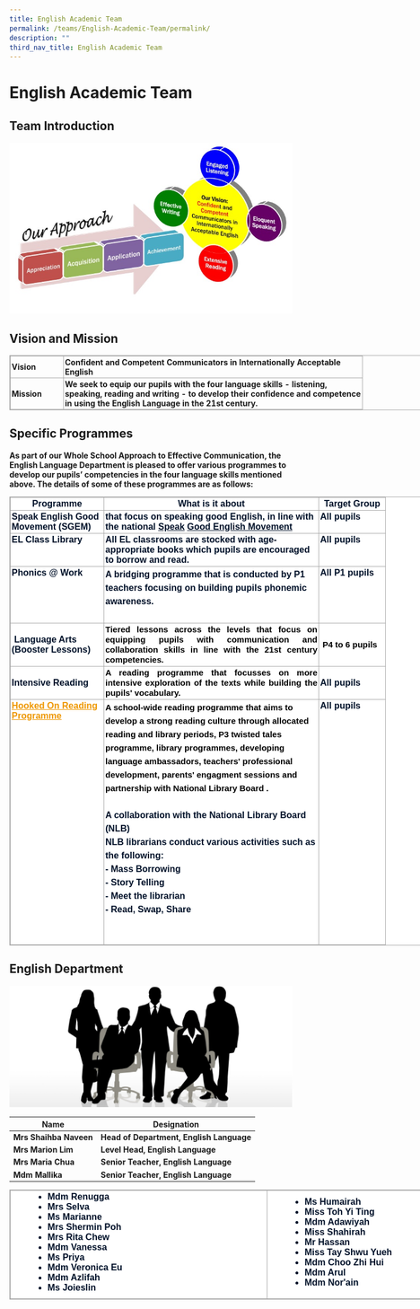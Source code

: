 ```yaml
---
title: English Academic Team
permalink: /teams/English-Academic-Team/permalink/
description: ""
third_nav_title: English Academic Team
---
```

English Academic Team
=====================

Team Introduction
-----------------
![](/images/values.jpg)

Vision and Mission
------------------

<table class="iveo_table ives_tab_simple3 ive_eobj_center" style="margin: auto; outline: 0px; padding: 0px; border-collapse: collapse; clear: both; border: 1px solid rgb(170, 170, 170); width: 920px;"><tbody style="margin: 0px; outline: 0px; padding: 0px;"><tr style="margin: 0px; outline: 0px; padding: 0px;"><td width="90" style="margin: 0px; outline: 0px; padding: 2px; text-align: left; border: 1px solid rgb(170, 170, 170);"><strong style="margin: 0px; outline: 0px; padding: 0px;">Vision</strong><br style="margin: 0px; outline: 0px; padding: 0px;"></td><td width="528" style="margin: 0px; outline: 0px; padding: 2px; text-align: left; border: 1px solid rgb(170, 170, 170);"><strong style="margin: 0px; outline: 0px; padding: 0px;">Confident and Competent Communicators in Internationally Acceptable English</strong><br style="margin: 0px; outline: 0px; padding: 0px;"></td></tr><tr style="margin: 0px; outline: 0px; padding: 0px;"><td width="90" style="margin: 0px; outline: 0px; padding: 2px; text-align: left; border: 1px solid rgb(170, 170, 170);"><strong style="margin: 0px; outline: 0px; padding: 0px;">Mission</strong><br style="margin: 0px; outline: 0px; padding: 0px;"></td><td width="528" style="margin: 0px; outline: 0px; padding: 2px; text-align: left; border: 1px solid rgb(170, 170, 170);"><b style="margin: 0px; outline: 0px; padding: 0px;">We seek to equip our pupils with the four language skills - listening, speaking, reading and writing - to develop their confidence and competence in using the English Language in the 21st century.&nbsp;&nbsp;</b></td></tr></tbody></table>

Specific Programmes
-------------------

**As part of our Whole School Approach to Effective Communication, the English Language Department is pleased to offer various programmes to develop our pupils’ competencies in the four language skills mentioned above. The details of some of these programmes are as follows:**

<table class="iveo_table ives_tab_simple3 ive_eobj_center" style="margin: auto; outline: 0px; padding: 0px; border-collapse: collapse; clear: both; border: 1px solid rgb(170, 170, 170); color: rgb(0, 17, 41); font-family: Raleway, sans-serif; font-size: 16px; font-style: normal; font-variant-ligatures: normal; font-variant-caps: normal; font-weight: 400; letter-spacing: normal; orphans: 2; text-align: left; text-transform: none; white-space: normal; widows: 2; word-spacing: 0px; -webkit-text-stroke-width: 0px; background-color: rgb(255, 255, 255); text-decoration-thickness: initial; text-decoration-style: initial; text-decoration-color: initial; width: 920px;"><tbody style="margin: 0px; outline: 0px; padding: 0px;"><tr style="margin: 0px; outline: 0px; padding: 0px;"><td width="162" style="margin: 0px; outline: 0px; padding: 2px; text-align: center; border: 1px solid rgb(170, 170, 170);"><strong style="margin: 0px; outline: 0px; padding: 0px;">Programme</strong><br style="margin: 0px; outline: 0px; padding: 0px;"></td><td width="378" style="margin: 0px; outline: 0px; padding: 2px; text-align: center; border: 1px solid rgb(170, 170, 170);"><strong style="margin: 0px; outline: 0px; padding: 0px;">What is it about</strong><br style="margin: 0px; outline: 0px; padding: 0px;"></td><td width="114" style="margin: 0px; outline: 0px; padding: 2px; text-align: center; border: 1px solid rgb(170, 170, 170);"><strong style="margin: 0px; outline: 0px; padding: 0px;">Target Group</strong><br style="margin: 0px; outline: 0px; padding: 0px;"></td></tr><tr style="margin: 0px; outline: 0px; padding: 0px;"><td width="162" valign="top" style="margin: 0px; outline: 0px; padding: 2px; text-align: left; border: 1px solid rgb(170, 170, 170);"><strong style="margin: 0px; outline: 0px; padding: 0px;">Speak English Good Movement (SGEM)</strong><br style="margin: 0px; outline: 0px; padding: 0px;"></td><td width="378" valign="top" style="margin: 0px; outline: 0px; padding: 2px; text-align: left; border: 1px solid rgb(170, 170, 170);"><strong style="margin: 0px; outline: 0px; padding: 0px;">that focus on speaking good English, in line with the national<span>&nbsp;</span><u style="margin: 0px; outline: 0px; padding: 0px;">Speak</u><span>&nbsp;</span><u style="margin: 0px; outline: 0px; padding: 0px;">Good English Movement</u></strong><br style="margin: 0px; outline: 0px; padding: 0px;"></td><td width="114" valign="top" style="margin: 0px; outline: 0px; padding: 2px; text-align: left; border: 1px solid rgb(170, 170, 170);"><strong style="margin: 0px; outline: 0px; padding: 0px;">All pupils</strong><br style="margin: 0px; outline: 0px; padding: 0px;"></td></tr><tr style="margin: 0px; outline: 0px; padding: 0px;"><td width="162" valign="top" style="margin: 0px; outline: 0px; padding: 2px; text-align: left; border: 1px solid rgb(170, 170, 170);"><strong style="margin: 0px; outline: 0px; padding: 0px;">EL Class Library</strong><br style="margin: 0px; outline: 0px; padding: 0px;"></td><td width="378" valign="top" style="margin: 0px; outline: 0px; padding: 2px; text-align: left; border: 1px solid rgb(170, 170, 170);"><strong style="margin: 0px; outline: 0px; padding: 0px;">All EL classrooms are stocked with age-appropriate books which pupils are encouraged to borrow and read.</strong><br style="margin: 0px; outline: 0px; padding: 0px;"></td><td width="114" valign="top" style="margin: 0px; outline: 0px; padding: 2px; text-align: left; border: 1px solid rgb(170, 170, 170);"><strong style="margin: 0px; outline: 0px; padding: 0px;">All pupils</strong><br style="margin: 0px; outline: 0px; padding: 0px;"></td></tr><tr style="margin: 0px; outline: 0px; padding: 0px;"><td width="162" valign="top" style="margin: 0px; outline: 0px; padding: 2px; text-align: left; border: 1px solid rgb(170, 170, 170);"><strong style="margin: 0px; outline: 0px; padding: 0px;">Phonics @ Work</strong><br style="margin: 0px; outline: 0px; padding: 0px;"></td><td width="378" valign="top" style="margin: 0px; outline: 0px; padding: 2px; text-align: center; border: 1px solid rgb(170, 170, 170);"><div style="margin: 0px; outline: 0px; padding: 0px; line-height: 24px !important; color: rgb(0, 17, 41); font-family: Raleway, sans-serif; font-size: 16px; font-weight: 400; text-align: left;"><span style="margin: 0px; outline: 0px; padding: 0px; text-align: center; background-color: initial;"><b style="margin: 0px; outline: 0px; padding: 0px;">A bridging programme that is conducted by P1 teachers focusing on building pupils phonemic awareness.</b></span></div><div style="margin: 0px; outline: 0px; padding: 0px; line-height: 24px !important; color: rgb(0, 17, 41); font-family: Raleway, sans-serif; font-size: 16px; font-weight: 400; text-align: left;"><span style="margin: 0px; outline: 0px; padding: 0px; text-align: center; background-color: initial;"><b style="margin: 0px; outline: 0px; padding: 0px;"><br style="margin: 0px; outline: 0px; padding: 0px;"></b></span></div></td><td width="114" valign="top" style="margin: 0px; outline: 0px; padding: 2px; text-align: left; border: 1px solid rgb(170, 170, 170);"><strong style="margin: 0px; outline: 0px; padding: 0px;">All P1 pupils</strong><br style="margin: 0px; outline: 0px; padding: 0px;"></td></tr><tr style="margin: 0px; outline: 0px; padding: 0px;"><td style="margin: 0px; outline: 0px; padding: 2px; text-align: left; border: 1px solid rgb(170, 170, 170);">&nbsp;<b style="margin: 0px; outline: 0px; padding: 0px;">Language Arts (Booster Lessons)<span style="margin: 0px; outline: 0px; padding: 0px; color: rgb(0, 0, 0); font-family: docs-Calibri; font-size: 15px; text-align: left; white-space: pre-wrap; text-decoration-skip-ink: none;"></span></b></td><td style="margin: 0px; outline: 0px; padding: 2px; text-align: justify; border: 1px solid rgb(170, 170, 170);"><b style="margin: 0px; outline: 0px; padding: 0px;"><span style="margin: 0px; outline: 0px; padding: 0px; color: rgb(0, 0, 0); font-size: 15px; text-align: left; white-space: pre-wrap;"><font face="trebuchet ms, sans-serif" style="margin: 0px; outline: 0px; padding: 0px;">Tiered lessons across the levels that focus on equipping pupils with communication and collaboration skills in line with the 21st century competencies</font><font face="docs-Calibri" style="margin: 0px; outline: 0px; padding: 0px;">.</font></span></b></td><td style="margin: 0px; outline: 0px; padding: 2px; text-align: center; border: 1px solid rgb(170, 170, 170);"><span style="margin: 0px; outline: 0px; padding: 0px; color: rgb(0, 0, 0); font-size: 15px; font-weight: 700; text-align: left; white-space: pre-wrap;"><font face="trebuchet ms, sans-serif" style="margin: 0px; outline: 0px; padding: 0px;">P4 to 6 pupils</font></span><span style="margin: 0px; outline: 0px; padding: 0px; color: rgb(0, 0, 0); font-family: docs-Calibri; font-size: 15px; font-weight: 700; text-align: left; white-space: pre-wrap;"> </span>&nbsp;</td></tr><tr style="margin: 0px; outline: 0px; padding: 0px;"><td style="margin: 0px; outline: 0px; padding: 2px; text-align: justify; border: 1px solid rgb(170, 170, 170);"><b style="margin: 0px; outline: 0px; padding: 0px;">Intensive Reading&nbsp;</b></td><td style="margin: 0px; outline: 0px; padding: 2px; text-align: justify; border: 1px solid rgb(170, 170, 170);"><b style="margin: 0px; outline: 0px; padding: 0px;"><span style="margin: 0px; outline: 0px; padding: 0px; font-family: &quot;trebuchet ms&quot;, sans-serif; text-align: left; color: rgb(0, 0, 0); font-size: 15px; white-space: pre-wrap; text-decoration-skip-ink: none;">A reading programme that focusses on more intensive exploration of the texts while building the pupils' vocabulary.</span></b></td><td style="margin: 0px; outline: 0px; padding: 2px; text-align: justify; border: 1px solid rgb(170, 170, 170);"><strong style="margin: 0px; outline: 0px; padding: 0px; text-align: left;">All pupils</strong>&nbsp;</td></tr><tr style="margin: 0px; outline: 0px; padding: 0px;"><td width="162" valign="top" style="margin: 0px; outline: 0px; padding: 2px; text-align: left; border: 1px solid rgb(170, 170, 170);"><strong style="margin: 0px; outline: 0px; padding: 0px;"><a href="https://woodlandsringpri.moe.edu.sg/teams/english-academic-team/hooked-on-reading" style="margin: 0px; outline: 0px; padding: 0px; color: rgb(238, 151, 0); text-decoration: underline;"><u style="margin: 0px; outline: 0px; padding: 0px;">Hooked On Reading Programme</u></a></strong><br style="margin: 0px; outline: 0px; padding: 0px;"></td><td width="378" valign="top" style="margin: 0px; outline: 0px; padding: 2px; text-align: center; border: 1px solid rgb(170, 170, 170);"><div style="margin: 0px; outline: 0px; padding: 0px; line-height: 24px !important; color: rgb(0, 17, 41); font-family: Raleway, sans-serif; font-size: 16px; font-weight: 400; text-align: left;"><font face="trebuchet ms, sans-serif" style="margin: 0px; outline: 0px; padding: 0px;"><b style="margin: 0px; outline: 0px; padding: 0px;"><span style="margin: 0px; outline: 0px; padding: 0px; color: rgb(0, 0, 0); font-size: 15px; white-space: pre-wrap; text-decoration-skip-ink: none;">A school-wide reading programme that aims to develop a strong reading culture through allocated reading and library periods, P3 twisted tales programme, library programmes, developing language ambassadors, teachers' professional development, parents' engagment sessions and partnership with National Library Board .</span></b></font><strong style="margin: 0px; outline: 0px; padding: 0px; background-color: initial;"><br style="margin: 0px; outline: 0px; padding: 0px;"></strong></div><div style="margin: 0px; outline: 0px; padding: 0px; line-height: 24px !important; color: rgb(0, 17, 41); font-family: Raleway, sans-serif; font-size: 16px; font-weight: 400; text-align: left;"><strong style="margin: 0px; outline: 0px; padding: 0px; background-color: initial;"><br style="margin: 0px; outline: 0px; padding: 0px;"></strong></div><div style="margin: 0px; outline: 0px; padding: 0px; line-height: 24px !important; color: rgb(0, 17, 41); font-family: Raleway, sans-serif; font-size: 16px; font-weight: 400; text-align: left;"><strong style="margin: 0px; outline: 0px; padding: 0px; background-color: initial;">A collaboration with the National Library Board (NLB)</strong><br style="margin: 0px; outline: 0px; padding: 0px;"></div><strong style="margin: 0px; outline: 0px; padding: 0px;"><div style="margin: 0px; outline: 0px; padding: 0px; line-height: 24px !important; color: rgb(0, 17, 41); font-family: Raleway, sans-serif; font-size: 16px; font-weight: 400; text-align: left;"><strong style="margin: 0px; outline: 0px; padding: 0px;">NLB librarians conduct various activities such as the following:</strong></div><div style="margin: 0px; outline: 0px; padding: 0px; line-height: 24px !important; color: rgb(0, 17, 41); font-family: Raleway, sans-serif; font-size: 16px; font-weight: 400; text-align: left;"><strong style="margin: 0px; outline: 0px; padding: 0px;">- Mass Borrowing</strong></div><div style="margin: 0px; outline: 0px; padding: 0px; line-height: 24px !important; color: rgb(0, 17, 41); font-family: Raleway, sans-serif; font-size: 16px; font-weight: 400; text-align: left;"><strong style="margin: 0px; outline: 0px; padding: 0px;">- Story Telling</strong></div><div style="margin: 0px; outline: 0px; padding: 0px; line-height: 24px !important; color: rgb(0, 17, 41); font-family: Raleway, sans-serif; font-size: 16px; font-weight: 400; text-align: left;"><strong style="margin: 0px; outline: 0px; padding: 0px;">- Meet the librarian</strong></div><div style="margin: 0px; outline: 0px; padding: 0px; line-height: 24px !important; color: rgb(0, 17, 41); font-family: Raleway, sans-serif; font-size: 16px; font-weight: 400; text-align: left;"><strong style="margin: 0px; outline: 0px; padding: 0px;">- Read, Swap, Share</strong></div><div style="margin: 0px; outline: 0px; padding: 0px; line-height: 24px !important; color: rgb(0, 17, 41); font-family: Raleway, sans-serif; font-size: 16px; font-weight: 400; text-align: left;"><strong style="margin: 0px; outline: 0px; padding: 0px;"><br style="margin: 0px; outline: 0px; padding: 0px;"></strong></div><div style="margin: 0px; outline: 0px; padding: 0px; line-height: 24px !important; color: rgb(0, 17, 41); font-family: Raleway, sans-serif; font-size: 16px; font-weight: 400; text-align: left;"><strong style="margin: 0px; outline: 0px; padding: 0px;"><br style="margin: 0px; outline: 0px; padding: 0px;"></strong></div></strong></td><td width="114" valign="top" style="margin: 0px; outline: 0px; padding: 2px; text-align: left; border: 1px solid rgb(170, 170, 170);"><strong style="margin: 0px; outline: 0px; padding: 0px;">All pupils</strong></td></tr></tbody></table>

English Department
----------------
![](/images/staff.jpg)
  

| Name | Designation |
| --- | --- |
| **Mrs Shaihba Naveen** | **Head of Department, English Language** |
| **Mrs Marion Lim** | **Level Head, English Language** |
| **Mrs Maria Chua** | **Senior Teacher, English Language** |
| **Mdm Mallika** | **Senior Teacher, English Language** |

  

<table class="iveo_table ives_tab_simple3 ive_eobj_center" style="margin: auto; outline: 0px; padding: 0px; border-collapse: collapse; clear: both; border: 1px solid rgb(170, 170, 170); color: rgb(0, 17, 41); font-family: Raleway, sans-serif; font-size: 16px; font-style: normal; font-variant-ligatures: normal; font-variant-caps: normal; font-weight: 400; letter-spacing: normal; orphans: 2; text-align: left; text-transform: none; white-space: normal; widows: 2; word-spacing: 0px; -webkit-text-stroke-width: 0px; background-color: rgb(255, 255, 255); text-decoration-thickness: initial; text-decoration-style: initial; text-decoration-color: initial; width: 920px;"><tbody style="margin: 0px; outline: 0px; padding: 0px;"><tr style="margin: 0px; outline: 0px; padding: 0px;"><td width="500px" style="margin: 0px; outline: 0px; padding: 2px; text-align: center; border: 1px solid rgb(170, 170, 170);"><ul style="margin: 0px 0px 0.5em 1em; outline: 0px; padding: 0px;"><ul style="margin: 0px 0px 0.5em 1em; outline: 0px; padding: 0px;"><ul style="margin: 0px 0px 0.5em 1em; outline: 0px; padding: 0px;"><ul style="margin: 0px 0px 0.5em 1em; outline: 0px; padding: 0px; list-style-type: disc;"><li style="margin: 0px; outline: 0px; padding: 0px; text-align: left;"><strong style="margin: 0px; outline: 0px; padding: 0px;">Mdm Renugga</strong></li><li style="margin: 0px; outline: 0px; padding: 0px; text-align: left;"><strong style="margin: 0px; outline: 0px; padding: 0px;">Mrs Selva</strong></li><li style="margin: 0px; outline: 0px; padding: 0px; text-align: left;"><strong style="margin: 0px; outline: 0px; padding: 0px;">Ms Marianne</strong></li><li style="margin: 0px; outline: 0px; padding: 0px; text-align: left;"><strong style="margin: 0px; outline: 0px; padding: 0px;">Mrs Shermin Poh</strong></li><li style="margin: 0px; outline: 0px; padding: 0px; text-align: left;"><strong style="margin: 0px; outline: 0px; padding: 0px;">Mrs Rita Chew</strong></li><li style="margin: 0px; outline: 0px; padding: 0px; text-align: left;"><strong style="margin: 0px; outline: 0px; padding: 0px;">Mdm Vanessa</strong></li><li style="margin: 0px; outline: 0px; padding: 0px; text-align: left;"><strong style="margin: 0px; outline: 0px; padding: 0px;">Ms Priya</strong></li><li style="margin: 0px; outline: 0px; padding: 0px; text-align: left;"><strong style="margin: 0px; outline: 0px; padding: 0px;">Mdm Veronica Eu</strong></li><li style="margin: 0px; outline: 0px; padding: 0px; text-align: left;"><strong style="margin: 0px; outline: 0px; padding: 0px;">Mdm Azlifah</strong></li><li style="margin: 0px; outline: 0px; padding: 0px; text-align: left;"><strong style="margin: 0px; outline: 0px; padding: 0px;">Ms Joieslin</strong></li></ul></ul></ul></ul></td><td width="500px" style="margin: 0px; outline: 0px; padding: 2px; text-align: center; border: 1px solid rgb(170, 170, 170);"><ul style="margin: 0px 0px 0.5em 1em; outline: 0px; padding: 0px;"><ul style="margin: 0px 0px 0.5em 1em; outline: 0px; padding: 0px;"><ul style="margin: 0px 0px 0.5em 1em; outline: 0px; padding: 0px;"><ul style="margin: 0px 0px 0.5em 1em; outline: 0px; padding: 0px; list-style-type: disc;"><li style="margin: 0px; outline: 0px; padding: 0px; text-align: left;"><strong style="margin: 0px; outline: 0px; padding: 0px;">Ms Humairah</strong></li><li style="margin: 0px; outline: 0px; padding: 0px; text-align: left;"><strong style="margin: 0px; outline: 0px; padding: 0px;">Miss Toh Yi Ting</strong></li><li style="margin: 0px; outline: 0px; padding: 0px; text-align: left;"><strong style="margin: 0px; outline: 0px; padding: 0px;">Mdm Adawiyah</strong></li><li style="margin: 0px; outline: 0px; padding: 0px; text-align: left;"><strong style="margin: 0px; outline: 0px; padding: 0px;">Miss Shahirah</strong></li><li style="margin: 0px; outline: 0px; padding: 0px; text-align: left;"><strong style="margin: 0px; outline: 0px; padding: 0px;">Mr Hassan</strong></li><li style="margin: 0px; outline: 0px; padding: 0px; text-align: left;"><strong style="margin: 0px; outline: 0px; padding: 0px;">Miss Tay Shwu Yueh</strong></li><li style="margin: 0px; outline: 0px; padding: 0px; text-align: left;"><strong style="margin: 0px; outline: 0px; padding: 0px;">Mdm Choo Zhi Hui</strong></li><li style="margin: 0px; outline: 0px; padding: 0px; text-align: left;"><strong style="margin: 0px; outline: 0px; padding: 0px;">Mdm Arul</strong></li><li style="margin: 0px; outline: 0px; padding: 0px; text-align: left;"><strong style="margin: 0px; outline: 0px; padding: 0px;">Mdm Nor'ain</strong></li></ul></ul></ul></ul></td></tr></tbody></table>